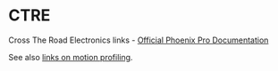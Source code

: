 # CTRE

Cross The Road Electronics links - [Official Phoenix Pro
Documentation](https://v6.docs.ctr-electronics.com/en/2023-pro/index.html)

See also [links on motion
profiling](https://github.com/CyberCoyotes/Handbook/blob/main/docs/source/controls/motion-profiling.rst).
